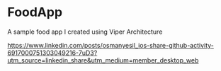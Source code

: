 # FoodApp

A sample food app I created using Viper Architecture

https://www.linkedin.com/posts/osmanyesil_ios-share-github-activity-6917000751303049216-7uD3?utm_source=linkedin_share&utm_medium=member_desktop_web 
